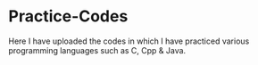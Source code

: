 # Practice-Codes
Here I have uploaded the codes in which I have practiced various programming languages such as C,  Cpp &amp; Java.
